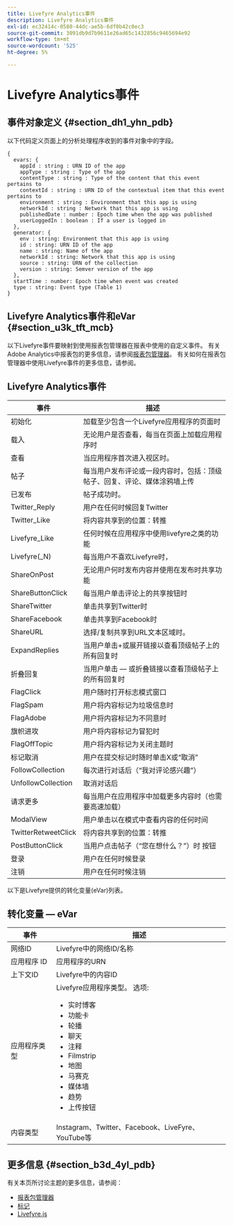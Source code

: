 ```yaml
---
title: Livefyre Analytics事件
description: Livefyre Analytics事件
exl-id: ec32414c-0580-44dc-ae5b-6df0b42c0ec3
source-git-commit: 3091db9d7b9611e26ad65c1432856c9465694e92
workflow-type: tm+mt
source-wordcount: '525'
ht-degree: 5%

---
```


# Livefyre Analytics事件

## 事件对象定义 {#section_dh1_yhn_pdb}

以下代码定义页面上的分析处理程序收到的事件对象中的字段。

```
{
  evars: {
    appId : string : URN ID of the app
    appType : string : Type of the app
    contentType : string : Type of the content that this event pertains to
    contextId : string : URN ID of the contextual item that this event pertains to
    environment : string : Environment that this app is using
    networkId : string : Network that this app is using
    publishedDate : number : Epoch time when the app was published
    userLoggedIn : boolean : If a user is logged in
  },
  generator: {
    env : string: Environment that this app is using
    id : string: URN ID of the app
    name : string: Name of the app
    networkId : string: Network that this app is using
    source : string: URN of the collection
    version : string: Semver version of the app
  },
  startTime : number: Epoch time when event was created
  type : string: Event type (Table 1)
}
```

## Livefyre Analytics事件和eVar {#section_u3k_tft_mcb}

以下Livefyre事件要映射到使用报表包管理器在报表中使用的自定义事件。 有关Adobe Analytics中报表包的更多信息，请参阅[报表包管理器](https://experienceleague.adobe.com/docs/analytics/admin/manage-report-suites/report-suites-admin.html?lang=en)。 有关如何在报表包管理器中使用Livefyre事件的更多信息，请参阅[](../livefyre-analytics/c-use-livefyre-with-adobe-analytics.md#section_iks_kgd_4cb)。

## Livefyre Analytics事件

| 事件 | 描述 |
|---|---|
| 初始化 | 加载至少包含一个Livefyre应用程序的页面时 |
| 载入 | 无论用户是否查看，每当在页面上加载应用程序时 |
| 查看 | 当应用程序首次进入视区时。 |
| 帖子 | 每当用户发布评论或一段内容时，包括：顶级帖子、回复、评论、媒体涂鸦墙上传 |
| 已发布 | 帖子成功时。 |
| Twitter_Reply | 用户在任何时候回复Twitter |
| Twitter_Like | 将内容共享到的位置：转推 |
| Livefyre_Like | 任何时候在应用程序中使用livefyre之类的功能 |
| Livefyre(_N) | 每当用户不喜欢Livefyre时， |
| ShareOnPost | 无论用户何时发布内容并使用在发布时共享功能 |
| ShareButtonClick | 每当用户单击评论上的共享按钮时 |
| ShareTwitter | 单击共享到Twitter时 |
| ShareFacebook | 单击共享到Facebook时 |
| ShareURL | 选择/复制共享到URL文本区域时。 |
| ExpandReplies | 当用户单击+或展开链接以查看顶级帖子上的所有回复时 |
| 折叠回复 | 当用户单击 — 或折叠链接以查看顶级帖子上的所有回复时 |
| FlagClick | 用户随时打开标志模式窗口 |
| FlagSpam | 用户将内容标记为垃圾信息时 |
| FlagAdobe | 用户将内容标记为不同意时 |
| 旗帜进攻 | 用户将内容标记为冒犯时 |
| FlagOffTopic | 用户将内容标记为关闭主题时 |
| 标记取消 | 用户在提交标记时随时单击X或“取消” |
| FollowCollection | 每次进行对话后（“我对评论感兴趣”） |
| UnfollowCollection | 取消对话后 |
| 请求更多 | 每当用户在应用程序中加载更多内容时（也需要高速加载） |
| ModalView | 用户单击以在模式中查看内容的任何时间 |
| TwitterRetweetClick | 将内容共享到的位置：转推 |
| PostButtonClick | 当用户点击帖子（“您在想什么？”）时 按钮 |
| 登录 | 用户在任何时候登录 |
| 注销 | 用户在任何时候注销 |

以下是Livefyre提供的转化变量(eVar)列表。

## 转化变量 — eVar

| 事件 | 描述 |
|--- |--- |
| 网络ID | Livefyre中的网络ID/名称 |
| 应用程序 ID | 应用程序的URN |
| 上下文ID | Livefyre中的内容ID |
| 应用程序类型 | Livefyre应用程序类型。 选项: <br><ul><li>实时博客  </li><li> 功能卡</li><li>轮播</li><li>聊天 </li><li>注释</li><li>Filmstrip</li><li>地图</li><li>马赛克</li><li>媒体墙</li><li>趋势</li><li>上传按钮</li></ul> |
| 内容类型 | Instagram、Twitter、Facebook、LiveFyre、YouTube等 |

## 更多信息 {#section_b3d_4yl_pdb}

有关本页所讨论主题的更多信息，请参阅：

* [报表包管理器](https://experienceleague.adobe.com/docs/analytics/admin/manage-report-suites/report-suites-admin.html?lang=en)
* [标记](https://experienceleague.adobe.com/docs/experience-platform/tags/home.html)
* [Livefyre.js](/help/implementation/c-livefyre.js.md)
